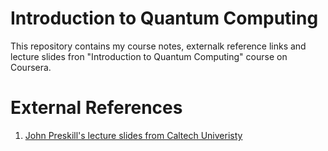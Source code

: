 # Introduction to Quantum Computing
This repository contains my course notes, externalk reference links and lecture slides fron "Introduction to Quantum Computing" course on Coursera.

# External References
1. [John Preskill's lecture slides from Caltech Univeristy](http://theory.caltech.edu/~preskill/ph229/)

